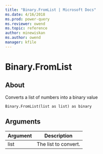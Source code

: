 ```yaml
---
title: "Binary.FromList | Microsoft Docs"
ms.date: 4/16/2018
ms.prod: power-query
ms.reviewer: owend
ms.topic: reference
author: minewiskan
ms.author: owend
manager: kfile
---
```

# Binary.FromList

  
## About  
Converts a list of numbers into a binary value  
  
```  
Binary.FromList(list as list) as binary  
```  
  
## Arguments  
  
|Argument|Description|  
|------------|---------------|  
|list|The list to convert.|  
  
